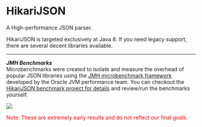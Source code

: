 HikariJSON
==========

A High-performance JSON parser.

HikariJSON is targeted exclusively at Java 8.  If you need legacy support, there are several decent libraries available.

----------------------------------------------------
***JMH Benchmarks***<br/>
Microbenchmarks were created to isolate and measure the overhead of popular JSON libraries using the [JMH microbenchmark framework](http://openjdk.java.net/projects/code-tools/jmh/) developed by the Oracle JVM performance team. You can checkout the [HikariJSON benchmark project for details](https://github.com/brettwooldridge/HikariJSON-benchmark) and review/run the benchmarks yourself.

![](https://github.com/brettwooldridge/HikariCP/wiki/Benchmarks.png)

<span style="color: red;">Note: These are extremely early results and do not reflect our final goals.</span>

